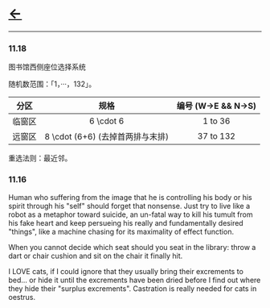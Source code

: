 # [<-](https://pkgu.github.io)


---------

### 11.18

图书馆西侧座位选择系统

随机数范围：「1，···，132」。

| 分区 | 规格 | 编号 (W->E && N->S) |
| :---: | :---: | :---: |
| 临窗区 | 6 \cdot 6 | 1 to 36 |
| 远窗区 | 8 \cdot (6+6) (去掉首两排与末排) | 37 to 132 |

重选法则：最近邻。


### 11.16

Human who suffering from the image that he is controlling his body or his spirit through his "self" should forget that nonsense. Just try to live like a robot as a metaphor toward suicide, an un-fatal way to kill his tumult from his fake heart and keep persueing his really and fundamentally desired "things", like a machine chasing for its maximality of effect function.

When you cannot decide which seat should you seat in the library: throw a dart or chair cushion and sit on the chair it finally hit. 

I LOVE cats, if I could ignore that they usually bring their excrements to bed... or hide it until the excrements have been dried before I find out where they hide their "surplus excrements". Castration is really needed for cats in oestrus. 

